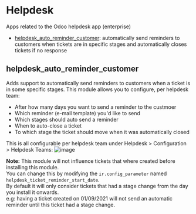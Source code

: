 # Helpdesk
Apps related to the Odoo helpdesk app (enterprise)
- [helpdesk_auto_reminder_customer](#helpdesk_auto_reminder_customer): automatically send reminders to customers when tickets are in specific stages and automatically closes tickets if no response

## helpdesk_auto_reminder_customer
Adds support to automatically send reminders to customers when a ticket is in some specific stages.
This module allows you to configure, per helpdesk team:
- After how many days you want to send a reminder to the custmoer
- Which reminder (e-mail template) you'd like to send
- Which stages should auto send a reminder
- When to auto-close a ticket
- To which stage the ticket should move when it was automatically closed

This is all configurable per helpdesk team under Helpdesk > Configuration > Helpdesk Teams:
![image](https://user-images.githubusercontent.com/6352350/134292849-272b2330-28c5-4992-adad-522695d36642.png)

<b>Note:</b> This module will not influence tickets that where created before installing this module. <br/>
You can change this by modifying the `ir.config_parameter` named `helpdesk_ticket_reminder_start_date`.<br/>
By default it will only consider tickets that had a stage change from the day you install it onwards.<br/>
e.g: having a ticket created on 01/09/2021 will not send an automatic reminder until this ticket had a stage change.
